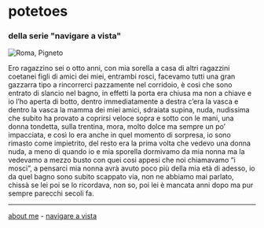 # potetoes  
### della serie "navigare a vista"  

![](https://live.staticflickr.com/65535/52732573080_6e61276565_z.jpg "Roma, Pigneto")  

Ero ragazzino sei o otto anni, con mia sorella a casa di altri ragazzini coetanei figli di amici dei miei, entrambi rosci, facevamo tutti una gran gazzarra tipo a rincorrerci pazzamente nel corridoio, è così che sono entrato di slancio nel bagno, in effetti la porta era chiusa ma non a chiave e io l’ho aperta di botto, dentro immediatamente a destra c’era la vasca e dentro la vasca la mamma dei miei amici, sdraiata supina, nuda, nudissima che subito ha provato a coprirsi veloce sopra e sotto con le mani, una donna tondetta, sulla trentina, mora, molto dolce ma sempre un po’ impacciata, e così lo era anche in quel momento di sorpresa, io sono rimasto come impietrito, del resto era la prima volta che vedevo una donna nuda, a meno di quando io e mia sporella dormivamo da mia nonna ma la vedevamo a mezzo busto con quei cosi appesi che noi chiamavamo “i mosci”, a pensarci mia nonna avrà avuto poco più della mia età di adesso, io da quel bagno sono subito scappato via, non ne abbiamo mai parlato, chissà se lei poi se lo ricordava, non so, poi lei è mancata anni dopo ma pur sempre parecchi secoli fa.
  
---    
[about me](https://about.me/cacioman) - [navigare a vista](navigareavista.md)  
